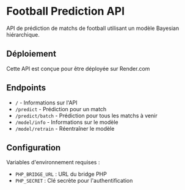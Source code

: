 # Football Prediction API

API de prédiction de matchs de football utilisant un modèle Bayesian hiérarchique.

## Déploiement

Cette API est conçue pour être déployée sur Render.com

## Endpoints

- `/` - Informations sur l'API
- `/predict` - Prédiction pour un match
- `/predict/batch` - Prédiction pour tous les matchs à venir
- `/model/info` - Informations sur le modèle
- `/model/retrain` - Réentraîner le modèle

## Configuration

Variables d'environnement requises :
- `PHP_BRIDGE_URL` : URL du bridge PHP
- `PHP_SECRET` : Clé secrète pour l'authentification
